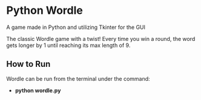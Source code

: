 # Python Wordle

A game made in Python and utilizing Tkinter for the GUI

The classic Wordle game with a twist!
Every time you win a round, the word gets longer by 1 until reaching its max length of 9.

## How to Run

Wordle can be run from the terminal under the command:

- **python wordle.py**
